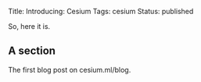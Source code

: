 Title: Introducing: Cesium
Tags: cesium
Status: published

So, here it is.

## A section

The first blog post on cesium.ml/blog.
